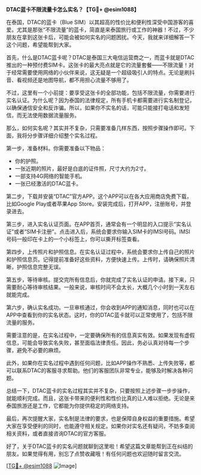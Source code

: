 **DTAC蓝卡不限流量卡怎么实名？【TG💪+ @esim1088】**

在泰国，DTAC的蓝卡（Blue SIM）以其超高的性价比和便利性深受中国游客的喜爱。尤其是那张“不限流量”的蓝卡，简直是来泰国旅行或工作的神器！不过，不少朋友在拿到这张卡后，可能会被如何实名的问题困扰。今天，我就来详细解答一下这个问题，希望能帮到大家。

首先，什么是DTAC蓝卡呢？DTAC是泰国三大电信运营商之一，而蓝卡就是DTAC推出的一种预付费SIM卡。这张卡的最大亮点就是它的流量套餐——不限流量！对于经常需要使用网络的小伙伴来说，这无疑是一个超级吸引人的特点。无论是刷抖音、看视频还是地图导航，都不用担心流量不够用了。

不过，这里有一个小前提：要享受这张卡的全部功能，包括不限流量，你需要进行实名认证。为什么呢？因为泰国的法律规定，所有手机卡都需要进行实名制登记，以确保通信安全和反诈骗。所以，如果你不实名的话，可能只能接打电话和发短信，而无法使用数据流量服务。

那么，如何实名呢？其实并不复杂，只需要准备几样东西，按照步骤操作即可。下面，我将分步骤详细介绍整个实名过程。

第一步，准备材料。你需要准备以下物品：
- 你的护照。
- 一张近期的照片，最好是白底的证件照，尺寸大约为2寸。
- 一部支持4G网络的智能手机。
- 一张已经激活的DTAC蓝卡。

第二步，下载并安装“DTAC”官方APP。这个APP可以在各大应用商店免费下载，比如Google Play或者苹果App Store。安装完成后，打开APP，注册账号，并登录进去。

第三步，进入实名认证页面。在APP首页，通常会有一个明显的入口提示“实名认证”或者“SIM卡注册”。点击进入后，系统会要求你输入SIM卡的IMSI号码。IMSI号码一般印在卡上的一个小标签上，你可以撕开标签查看。

第四步，上传照片和护照信息。在实名认证过程中，系统会要求你上传自己的照片和护照信息页。记得提前准备好这些资料，方便快速上传。上传时，请确保照片清晰，护照信息完整无误。

第五步，等待审核。提交完所有信息后，你就完成了实名认证的申请。接下来，只需要耐心等待审核结果。一般来说，审核时间不会太长，大概几个小时到一天左右就能完成。

第六步，确认实名成功。一旦审核通过，你会收到APP的通知消息，同时也可以在APP中查看到你的实名状态。这时，你的DTAC蓝卡就可以正常使用了，包括不限流量的服务。

需要注意的是，在实名过程中，一定要确保所有的信息真实有效。如果发现有虚假信息，可能会导致实名失败，甚至面临法律责任。因此，务必认真对待每一个步骤，避免不必要的麻烦。

此外，如果你在实名过程中遇到任何问题，比如APP操作不熟悉、上传失败等，都可以联系DTAC的客服寻求帮助。他们的客服团队非常专业，能够及时解决各种问题。

总结一下，DTAC蓝卡的实名过程其实并不复杂，只要按照上述步骤一步步操作，就能顺利完成。而且，这张卡带来的便利性和性价比真的让人难以拒绝。无论是来泰国旅游还是工作，它都能为你提供稳定的网络支持。

最后，再次提醒大家，实名制是法律的要求，也是保障自身权益的重要措施。希望大家在享受便利的同时，也能遵守相关规定。如果你对实名还有疑问，不妨多查阅相关资料，或者直接咨询DTAC的官方客服。

好了，关于DTAC蓝卡的实名问题就聊到这里啦！希望这篇文章能帮到正在纠结的朋友。如果觉得有用，别忘了点赞收藏哦！有任何问题也欢迎随时留言交流。

[[TG💪+ @esim1088](https://t.me/s/esim1088) ![Image](https://i.postimg.cc/4NQfJmqS/Snipaste-2025-05-13-00-14-12.png)]